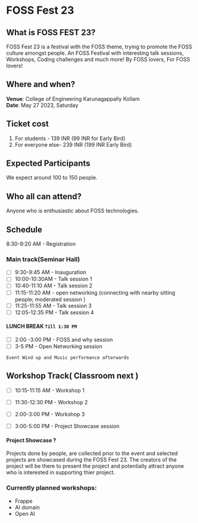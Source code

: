 # FOSS Fest 23

## What is FOSS FEST 23?

FOSS Fest 23 is a festival with the FOSS theme, trying to promote the FOSS culture amongst people. 
An FOSS Festival with interesting talk sessions, Workshops, Coding challenges and much more!
By FOSS lovers, For FOSS lovers!

## Where and when?
**Venue**: College of Engineering Karunagappally Kollam <br>
**Date**: May 27 2023, Saturday 

## Ticket cost
1. For students - 139 INR (99 INR for Early Bird)
2. For everyone else- 239 INR (199 INR Early Bird)

## Expected Participants
We expect around 100 to 150 people.

## Who all can attend?
Anyone who is enthusiastic about FOSS technologies. 

## Schedule 
8:30-9:20 AM - Registration
### Main track(Seminar Hall)
- [ ] 9:30-9:45 AM - Inauguration 
- [ ] 10:00-10:30AM - Talk session 1
- [ ] 10:40-11:10 AM - Talk session 2
- [ ] 11:15-11:20 AM - open networking (connecting with nearby sitting people; moderated session )
- [ ] 11:25-11:55 AM - Talk session 3
- [ ] 12:05-12:35 PM - Talk session 4
#### **LUNCH BREAK** `Till 1:30 PM`

- [ ]  2:00 -3:00 PM - FOSS and why session
- [ ] 3-5 PM - Open Networking session

`Event Wind up and Music performance afterwards` 

## Workshop Track( Classroom next )
- [ ] 10:15-11:15 AM - Workshop 1
- [ ] 11:30-12:30 PM - Workshop 2
- [ ] 2:00-3:00 PM - Workshop 3
- [ ] 3:00-5:00 PM - Project Showcase session
 


#### Project Showcase ?
Projects done by people, are collected prior to the event and selected projects are showcased during the FOSS Fest 23.
The creators of the project will be there to present the project and potentially attract anyone who is interested in supporting thier project.

### Currently planned workshops:
* Frappe
* AI domain
* Open AI 

